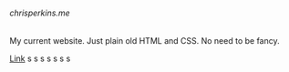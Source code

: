 ###### chrisperkins.me

My current website. Just plain old HTML and CSS. No need to be fancy.

[Link](http://www.chrisperkins.me)
s
s
s
s
s
s
s
